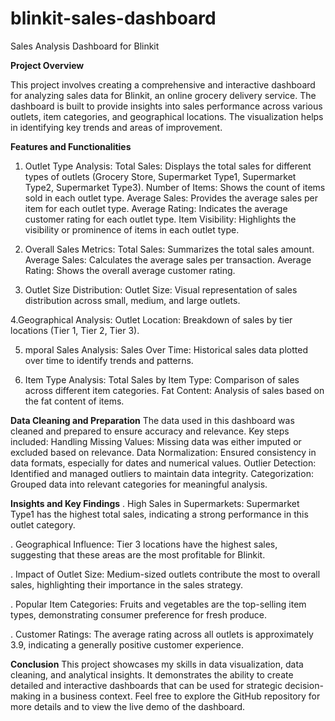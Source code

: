 # blinkit-sales-dashboard
Sales Analysis Dashboard for Blinkit

**Project Overview**

This project involves creating a comprehensive and interactive dashboard for analyzing sales data for Blinkit, an online grocery delivery service. The dashboard is built to provide insights into sales performance across various outlets, item categories, and geographical locations. The visualization helps in identifying key trends and areas of improvement.

**Features and Functionalities**
    
  1. Outlet Type Analysis:
    Total Sales: Displays the total sales for different types of outlets (Grocery Store, Supermarket Type1, Supermarket Type2, Supermarket Type3).
    Number of Items: Shows the count of items sold in each outlet type.
    Average Sales: Provides the average sales per item for each outlet type.
    Average Rating: Indicates the average customer rating for each outlet type.
    Item Visibility: Highlights the visibility or prominence of items in each outlet type.

 2. Overall Sales Metrics:
    Total Sales: Summarizes the total sales amount.
    Average Sales: Calculates the average sales per transaction.
    Average Rating: Shows the overall average customer rating.
     
 3. Outlet Size Distribution:
   Outlet Size: Visual representation of sales distribution across small, medium, and large outlets.
     
 4.Geographical Analysis:
    Outlet Location: Breakdown of sales by tier locations (Tier 1, Tier 2, Tier 3).
    
 5. mporal Sales Analysis:
    Sales Over Time: Historical sales data plotted over time to identify trends and patterns.
    
 6. Item Type Analysis:
    Total Sales by Item Type: Comparison of sales across different item categories.
    Fat Content: Analysis of sales based on the fat content of items.
    
**Data Cleaning and Preparation**
    The data used in this dashboard was cleaned and prepared to ensure accuracy and relevance. Key steps included:
      Handling Missing Values: Missing data was either imputed or excluded based on relevance.
      Data Normalization: Ensured consistency in data formats, especially for dates and numerical values.
      Outlier Detection: Identified and managed outliers to maintain data integrity.
      Categorization: Grouped data into relevant categories for meaningful analysis.
      
**Insights and Key Findings**
  . High Sales in Supermarkets:
      Supermarket Type1 has the highest total sales, indicating a strong performance in this outlet category.
      
  . Geographical Influence:
      Tier 3 locations have the highest sales, suggesting that these areas are the most profitable for Blinkit.
      
  . Impact of Outlet Size:
      Medium-sized outlets contribute the most to overall sales, highlighting their importance in the sales strategy.

  . Popular Item Categories:
      Fruits and vegetables are the top-selling item types, demonstrating consumer preference for fresh produce.
      
  . Customer Ratings:
      The average rating across all outlets is approximately 3.9, indicating a generally positive customer experience.

**Conclusion**
This project showcases my skills in data visualization, data cleaning, and analytical insights. It demonstrates the ability to create detailed and interactive dashboards that can be used for strategic decision-making in a business context. Feel free to explore the GitHub repository for more details and to view the live demo of the dashboard.


